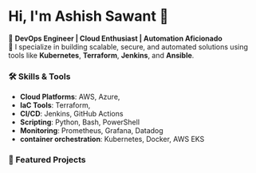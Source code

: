 
# Hi, I'm Ashish Sawant 👋  
🌟 **DevOps Engineer | Cloud Enthusiast | Automation Aficionado**  
🚀 I specialize in building scalable, secure, and automated solutions using tools like **Kubernetes**, **Terraform**, **Jenkins**, and **Ansible**.  

### 🛠️ Skills & Tools
- **Cloud Platforms**: AWS, Azure,
- **IaC Tools**: Terraform,
- **CI/CD**: Jenkins, GitHub Actions
- **Scripting**: Python, Bash, PowerShell
- **Monitoring**: Prometheus, Grafana, Datadog
- **container orchestration**: Kubernetes, Docker, AWS EKS 

### 📂 Featured Projects

<!--
**Ashish-0619/Ashish-0619** is a ✨ _special_ ✨ repository because its `README.md` (this file) appears on your GitHub profile.

Here are some ideas to get you started:

- 🔭 I’m currently working on ...
- 🌱 I’m currently learning ...
- 👯 I’m looking to collaborate on ...
- 🤔 I’m looking for help with ...
- 💬 Ask me about ...
- 📫 How to reach me: ...
- 😄 Pronouns: ...
- ⚡ Fun fact: ...
-->
